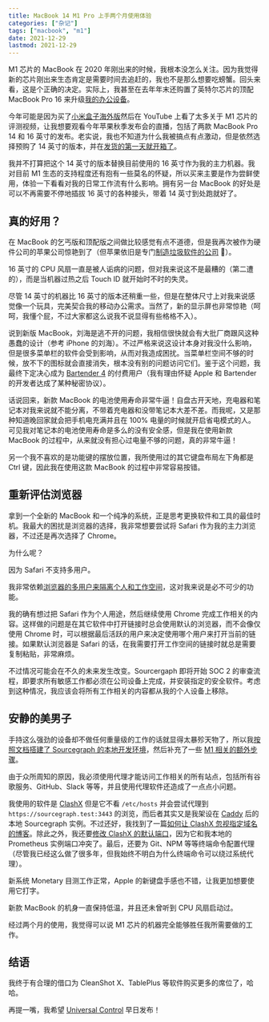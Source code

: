 ```yaml
---
title: MacBook 14 M1 Pro 上手两个月使用体验
categories: ["杂记"]
tags: ["macbook", "m1"]
date: 2021-12-29
lastmod: 2021-12-29
---
```


M1 芯片的 MacBook 在 2020 年刚出来的时候，我根本没怎么关注。因为我觉得新的芯片刚出来生态肯定是需要时间去追赶的，我也不是那么想要吃螃蟹。回头来看，这是个正确的决定。实际上，我甚至在去年年末还购置了英特尔芯片的顶配 MacBook Pro 16 来升级[我的办公设备](https://unknwon.cn/about/)。

今年可能是因为买了[小米盒子海外版](https://www.mi.com/global/mibox/)然后在 YouTube 上看了太多关于 M1 芯片的评测视频，让我想要观看今年苹果秋季发布会的直播，包括了两款 MacBook Pro 14 和 16 英寸的发布。老实说，我也不知道为什么我被搞点有点激动，但是依然选择预购了 14 英寸的版本，并在[发货的第一天就开箱了](https://www.bilibili.com/video/BV1kF411e75n)。

我并不打算把这个 14 英寸的版本替换目前使用的 16 英寸作为我的主力机器。我对目前 M1 生态的支持程度还有抱有一些莫名的怀疑，所以买来主要是作为尝鲜使用，体验一下看看对我的日常工作流有什么影响。拥有另一台 MacBook 的好处是可以不再需要不停地插拔 16 英寸的各种接头，带着 14 英寸到处跑就好了。

## 真的好用？

在 MacBook 的乞丐版和顶配版之间做比较感觉有点不道德，但是我再次被作为硬件公司的苹果公司惊艳到了（但苹果依旧是专门[制造垃圾软件的公司](https://twitter.com/jc_unknwon/status/1457216550390272000) 🙂）。

16 英寸的 CPU 风扇一直是被人诟病的问题，但对我来说这不是最糟的（第二遭的），而是当机器过热之后 Touch ID 就开始时不时的失灵。

尽管 14 英寸的机器比 16 英寸的版本还稍重一些，但是在整体尺寸上对我来说感觉像一个玩具，完美契合我的移动办公需求。当然了，新的显示屏也非常惊艳（呵呵，我懂个屁，不过大家都这么说我不说显得有些格格不入）。

说到新版 MacBook，刘海是逃不开的问题，我相信很快就会有大批厂商跟风这种愚蠢的设计（参考 iPhone 的刘海）。不过严格来说这设计本身对我没什么影响，但是很多菜单栏的软件会受到影响，从而对我造成困扰。当菜单栏空间不够的时候，放不下的图标就会直接消失，根本没有别的问题访问它们。鉴于这个问题，我最终下定决心成为 [Bartender 4](https://www.macbartender.com/Bartender4/) 的付费用户（我有理由怀疑 Apple 和 Bartender 的开发者达成了某种秘密协议）。

话说回来，新款 MacBook 的电池使用寿命非常牛逼！自盘古开天地，充电器和笔记本对我来说就不能分离，不带着充电器和没带笔记本大差不差。而我呢，又是那种知道晚回家就会把手机电充满并且在 100% 电量的时候就开启省电模式的人。可见我对笔记本的电池使用寿命是多么的没有安全感，但是我在使用新款 MacBook 的过程中，从来就没有担心过电量不够的问题，真的非常牛逼！

另一个我不喜欢的是功能键的摆放位置，我所使用过的其它键盘布局左下角都是 Ctrl 键，因此我在使用这款 MacBook 的过程中非常容易按错。

## 重新评估浏览器

拿到一个全新的 MacBook 和一个纯净的系统，正是思考更换软件和工具的最佳时机。我最大的困扰是浏览器的选择，我非常想要尝试将 Safari 作为我的主力浏览器，不过还是再次选择了 Chrome。

为什么呢？

因为 Safari 不支持多用户。

我非常依赖[浏览器的多用户来隔离个人和工作空间](https://unknwon.cn/2021/211013-boring-methodology-to-be-productive/)，这对我来说是必不可少的功能。

我的确有想过把 Safari 作为个人用途，然后继续使用 Chrome 完成工作相关的内容。这样做的问题是在其它软件中打开链接时总会使用默认的浏览器，而不会像仅使用 Chrome 时，可以根据最后活跃的用户来决定使用哪个用户来打开当前的链接。如果默认浏览器是 Safari 的话，在我需要打开工作空间的链接时就总是需要复制粘贴，非常麻烦。

不过情况可能会在不久的未来发生改变。Sourcergaph 即将开始 SOC 2 的审查流程，即要求所有敏感工作都必须在公司设备上完成，并安装指定的安全软件。考虑到这种情况，我应该会将所有工作相关的内容都从我的个人设备上移除。

## 安静的美男子

手持这么强劲的设备却不做任何重量级的工作的话就显得太暴殄天物了，所以我[按照文档搭建了 Sourcegraph 的本地开发环境](https://docs.sourcegraph.com/dev/setup/deprecated_quickstart)，然后补充了一些 [M1 相关的额外步骤](https://docs.sourcegraph.com/dev/setup/how-to/m1_mac_local_dev)。

由于众所周知的原因，我必须使用代理才能访问工作相关的所有站点，包括所有谷歌服务、GitHub、Slack 等等，并且使用代理软件还造成了一点点小问题。

我使用的软件是 [ClashX](https://github.com/yichengchen/clashX) 但是它不看 `/etc/hosts` 并会尝试代理到 `https://sourcegraph.test:3443` 的浏览，而后者其实又是我架设在 [Caddy](https://caddyserver.com/) 后的本地 Sourcegraph 实例。不过还好，我找到了一篇[如何让 ClashX 忽视指定域名的博客](http://blog.kelvinsail.com/2020/06/16/ClashX-%E9%85%8D%E7%BD%AE/)。除此之外，我还要[修改 ClashX 的默认端口](https://github.com/yichengchen/clashX#change-the-ports-of-clashx)，因为它和我本地的 Prometheus 实例端口冲突了。最后，还要为 Git、NPM 等等终端命令配置代理（尽管我已经这么做了很多年，但我始终不明白为什么终端命令可以绕过系统代理）。

新系统 Monetary 目测工作正常，Apple 的新键盘手感也不错，让我更加想要使用它打字。

新款 MacBook 的机身一直保持低温，并且还未曾听到 CPU 风扇启动过。

经过两个月的使用，我觉得可以说 M1 芯片的机器完全能够胜任我所需要做的工作。

## 结语

我终于有合理的借口为 CleanShot X、TablePlus 等软件购买更多的席位了，哈哈。

再提一嘴，我希望 [Universal Control](https://www.apple.com/macos/monterey/#:~:text=to%20work%20using-,Universal%C2%A0Control,-and%20Shortcuts.%20Stay) 早日发布！